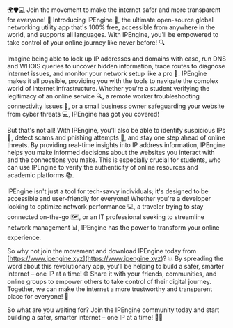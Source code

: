 🌍🛡️💻 Join the movement to make the internet safer and more transparent for everyone! 💪 Introducing IPEngine 🚀, the ultimate open-source global networking utility app that's 100% free, accessible from anywhere in the world, and supports all languages. With IPEngine, you'll be empowered to take control of your online journey like never before! 🔍

Imagine being able to look up IP addresses and domains with ease, run DNS and WHOIS queries to uncover hidden information, trace routes to diagnose internet issues, and monitor your network setup like a pro 📡. IPEngine makes it all possible, providing you with the tools to navigate the complex world of internet infrastructure. Whether you're a student verifying the legitimacy of an online service 🔍, a remote worker troubleshooting connectivity issues 🏢, or a small business owner safeguarding your website from cyber threats 💻, IPEngine has got you covered!

But that's not all! With IPEngine, you'll also be able to identify suspicious IPs 👀, detect scams and phishing attempts 🚫, and stay one step ahead of online threats. By providing real-time insights into IP address information, IPEngine helps you make informed decisions about the websites you interact with and the connections you make. This is especially crucial for students, who can use IPEngine to verify the authenticity of online resources and academic platforms 📚.

IPEngine isn't just a tool for tech-savvy individuals; it's designed to be accessible and user-friendly for everyone! Whether you're a developer looking to optimize network performance 💻, a traveler trying to stay connected on-the-go 🗺️, or an IT professional seeking to streamline network management 📊, IPEngine has the power to transform your online experience.

So why not join the movement and download IPEngine today from [https://www.ipengine.xyz](https://www.ipengine.xyz)? 💥 By spreading the word about this revolutionary app, you'll be helping to build a safer, smarter internet – one IP at a time! 🌐 Share it with your friends, communities, and online groups to empower others to take control of their digital journey. Together, we can make the internet a more trustworthy and transparent place for everyone! 💪

So what are you waiting for? Join the IPEngine community today and start building a safer, smarter internet – one IP at a time! 🚀🔥
